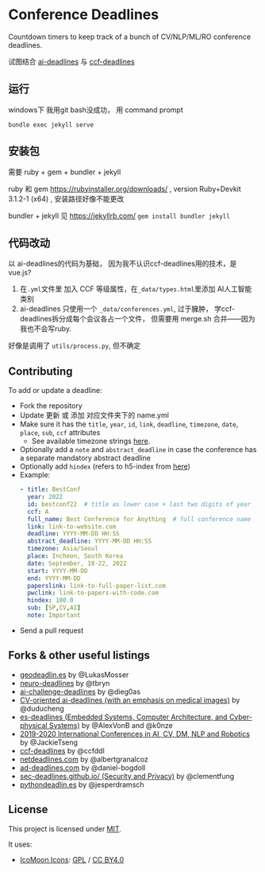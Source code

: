 # Conference Deadlines 

Countdown timers to keep track of a bunch of CV/NLP/ML/RO conference deadlines.

试图结合 [ai-deadlines](https://github.com/paperswithcode/ai-deadlines) 与 [ccf-deadlines](https://github.com/ccfddl/ccf-deadlines)

## 运行

windows下 我用git bash没成功， 用 command prompt

```
bundle exec jekyll serve
```

## 安装包

需要 ruby + gem + bundler + jekyll

ruby 和 gem  https://rubyinstaller.org/downloads/ , version Ruby+Devkit 3.1.2-1 (x64) , 安装路径好像不能更改

bundler + jekyll 见 https://jekyllrb.com/ `gem install bundler jekyll`
 

## 代码改动

以 ai-deadlines的代码为基础， 因为我不认识ccf-deadlines用的技术，是 vue.js?

1. 在`.yml`文件里 加入 CCF 等级属性，在`_data/types.html`里添加 AI人工智能 类别
2. ai-deadlines 只使用一个 `_data/conferences.yml`, 过于臃肿， 学ccf-deadlines拆分成每个会议各占一个文件， 但需要用 merge.sh 合并——因为我也不会写ruby.

好像是调用了 `utils/process.py`, 但不确定

## Contributing

To add or update a deadline:
- Fork the repository
- Update 更新 或 添加 对应文件夹下的 name.yml
- Make sure it has the `title`, `year`, `id`, `link`, `deadline`, `timezone`, `date`, `place`, `sub`, `ccf` attributes
    + See available timezone strings [here](https://momentjs.com/timezone/).
- Optionally add a `note` and `abstract_deadline` in case the conference has a separate mandatory abstract deadline
- Optionally add `hindex` (refers to h5-index from [here](https://scholar.google.com/citations?view_op=top_venues&vq=eng))
- Example:
    ```yaml
    - title: BestConf
      year: 2022
      id: bestconf22  # title as lower case + last two digits of year
      ccf: A
      full_name: Best Conference for Anything  # full conference name
      link: link-to-website.com
      deadline: YYYY-MM-DD HH:SS
      abstract_deadline: YYYY-MM-DD HH:SS
      timezone: Asia/Seoul
      place: Incheon, South Korea
      date: September, 18-22, 2022
      start: YYYY-MM-DD
      end: YYYY-MM-DD
      paperslink: link-to-full-paper-list.com
      pwclink: link-to-papers-with-code.com
      hindex: 100.0
      sub: [SP,CV,AI]
      note: Important
    ```
- Send a pull request

## Forks & other useful listings

- [geodeadlin.es][3] by @LukasMosser
- [neuro-deadlines][4] by @tbryn
- [ai-challenge-deadlines][5] by @dieg0as
- [CV-oriented ai-deadlines (with an emphasis on medical images)][8] by @duducheng
- [es-deadlines (Embedded Systems, Computer Architecture, and Cyber-physical Systems)][9] by @AlexVonB and @k0nze
- [2019-2020 International Conferences in AI, CV, DM, NLP and Robotics][10] by @JackieTseng
- [ccf-deadlines][11] by @ccfddl
- [netdeadlines.com][12] by @albertgranalcoz
- [ad-deadlines.com][13] by @daniel-bogdoll
- [sec-deadlines.github.io/ (Security and Privacy)][14] by @clementfung
- [pythondeadlin.es][15] by @jesperdramsch

## License

This project is licensed under [MIT][1].

It uses:

- [IcoMoon Icons](https://icomoon.io/#icons-icomoon): [GPL](http://www.gnu.org/licenses/gpl.html) / [CC BY4.0](http://creativecommons.org/licenses/by/4.0/)

[1]: https://abhshkdz.mit-license.org/
[2]: http://aideadlin.es/
[3]: https://github.com/LukasMosser/geo-deadlines
[4]: https://github.com/tbryn/neuro-deadlines
[5]: https://github.com/dieg0as/ai-challenge-deadlines
[6]: http://www.conferenceranks.com/#
[8]: https://m3dv.github.io/ai-deadlines/
[9]: https://ekut-es.github.io/es-deadlines/
[10]: https://jackietseng.github.io/conference_call_for_paper/conferences.html
[11]: https://ccfddl.github.io/
[12]: https://netdeadlines.com/
[13]: https://ad-deadlines.com/
[14]: https://sec-deadlines.github.io/
[15]: https://pythondeadlin.es/
